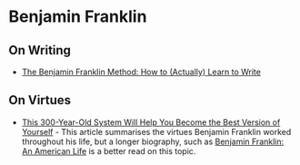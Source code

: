 # Benjamin Franklin 

## On Writing

- [The Benjamin Franklin Method: How to (Actually) Learn to Write](https://medium.com/personal-growth/the-benjamin-franklin-method-how-to-actually-learn-to-write-1ac4ebc7c3a7)

## On Virtues

- [This 300-Year-Old System Will Help You Become the Best Version of Yourself](https://medium.com/the-mission/this-300-year-old-system-will-help-you-become-the-best-version-of-yourself-1c0d3601ae68) - This article summarises the virtues Benjamin Franklin worked throughout his life, but a longer biography, such as [Benjamin Franklin: An American Life](https://www.goodreads.com/book/show/10883.Benjamin_Franklin) is a better read on this topic.
